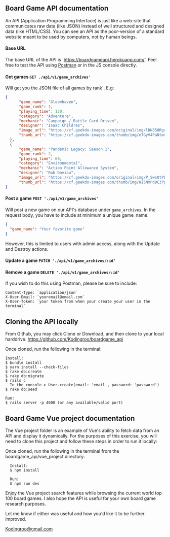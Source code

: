 ## Board Game API documentation

An API (Application Programming Interface) is just like a web-site that communicates raw data (like JSON) instead of well structured and designed data (like HTML/CSS). You can see an API as the poor-version of a standard website meant to be used by computers, not by human beings.

#### Base URL

The base URL of the API is 'https://boardgameapi.herokuapp.com/'. Feel free to test the API using [Postman](https://www.getpostman.com/) or in the JS console directly.

#### Get games `GET ./api/v1/game_archives'`

Will get you the JSON file of all games by rank`. E.g:

```json
{
      "game_name": "Gloomhaven",
      "game_rank": 1,
      "playing_time": 120,
      "category": "Adventure",
      "mechanic": "Campaign / Battle Card Driven",
      "designer": "Isaac Childres",
      "image_url": "https://cf.geekdo-images.com/original/img/lDN358RgcYvQfYYN6Oy2TXpifyM=/0x0/pic2437871.jpg",
      "thumb_url": "https://cf.geekdo-images.com/thumb/img/e7GyV4PaNtwmalU-EQAGecwoBSI=/fit-in/200x150/pic2437871.jpg"
  },
  {
      "game_name": "Pandemic Legacy: Season 1",
      "game_rank": 2,
      "playing_time": 60,
      "category": "Environmental",
      "mechanic": "Action Point Allowance System",
      "designer": "Rob Daviau",
      "image_url": "https://cf.geekdo-images.com/original/img/P_SwsOtPLqgk2ScCgI2YrI9Rg6I=/0x0/pic2452831.png",
      "thumb_url": "https://cf.geekdo-images.com/thumb/img/WI5NmPd9C3PpRvHKoP4a0Ettlao=/fit-in/200x150/pic2452831.png"
}
```

#### Post a game `POST './api/v1/game_archives'`

Will post a new game on our API's database under `game_archives`.
In the request body, you have to include at minimum a unique game_name:

```json
{
  "game_name": "Your favorite game"
}
```
However, this is limited to users with admin access, along with the Update and Destroy actions.

#### Update a game `PATCH './api/v1/game_archives/:id'`
#### Remove a game `DELETE './api/v1/game_archives/:id'`

If you wish to do this using Postman, please be sure to include:
```
Content-Type: `application/json`
X-User-Email: `youremail@email.com`
X-User-Token: `your token from when your create your user in the terminal`
```

## Cloning the API locally

From Github, you may click Clone or Download, and then clone to your local harddrive.
https://github.com/Kodingroo/boardgame_api

Once cloned, run the following in the terminal:

```
Install:
$ bundle install
$ yarn install --check-files
$ rake db:create
$ rake db:migrate
$ rails c
  In the console > User.create(email: 'email', password: 'password')
$ rake db:seed

Run:
$ rails server -p 4000 (or any available/valid port)
```

## Board Game Vue project documentation

The Vue project folder is an example of Vue's ability to fetch data from an API and display it dynamically. For the purposes of this exercise, you will need to clone this project and follow these steps in order to run it locally:


Once cloned, run the following in the terminal from the boardgame_api/vue_project directory:
```
  Install:
  $ npm install

  Run:
  $ npm run dev

```
Enjoy the Vue project search features while browsing the current world top 100 board games. I also hope the API is useful for your own board game research purposes.

Let me know if either was useful and how you'd like it to be further improved.

Kodingroo@gmail.com

